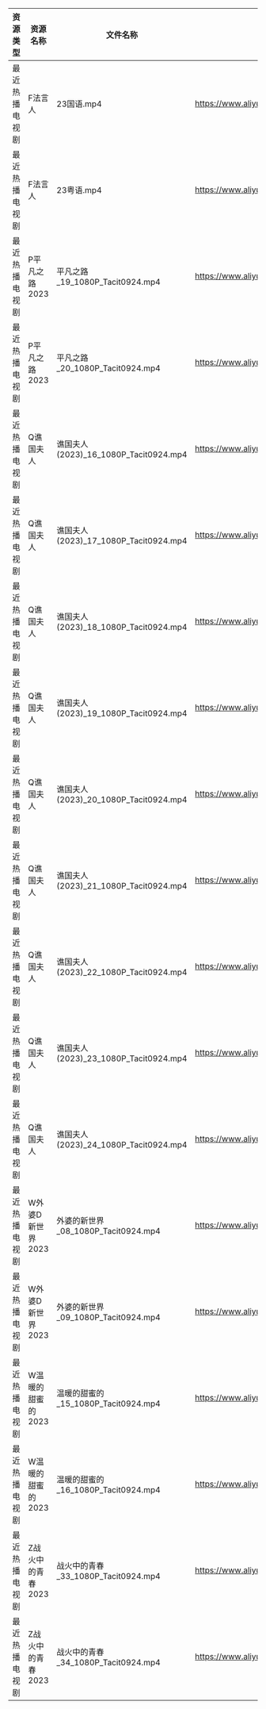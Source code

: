 | 资源类型    | 资源名称        | 文件名称                               | 分享链接                                      | 更新时间       |
| ------- | ----------- | ---------------------------------- | ----------------------------------------- | ---------- |
| 最近热播电视剧 | F法言人        | 23国语.mp4                           | https://www.aliyundrive.com/s/cfKPZSp44D8 | 2023-05-11 |
| 最近热播电视剧 | F法言人        | 23粤语.mp4                           | https://www.aliyundrive.com/s/cfKPZSp44D8 | 2023-05-11 |
| 最近热播电视剧 | P平凡之路2023   | 平凡之路_19_1080P_Tacit0924.mp4        | https://www.aliyundrive.com/s/VK54DLWTfFp | 2023-05-11 |
| 最近热播电视剧 | P平凡之路2023   | 平凡之路_20_1080P_Tacit0924.mp4        | https://www.aliyundrive.com/s/VK54DLWTfFp | 2023-05-11 |
| 最近热播电视剧 | Q谯国夫人       | 谯国夫人 (2023)_16_1080P_Tacit0924.mp4 | https://www.aliyundrive.com/s/Ug7fg9LV65E | 2023-05-11 |
| 最近热播电视剧 | Q谯国夫人       | 谯国夫人 (2023)_17_1080P_Tacit0924.mp4 | https://www.aliyundrive.com/s/Ug7fg9LV65E | 2023-05-11 |
| 最近热播电视剧 | Q谯国夫人       | 谯国夫人 (2023)_18_1080P_Tacit0924.mp4 | https://www.aliyundrive.com/s/Ug7fg9LV65E | 2023-05-11 |
| 最近热播电视剧 | Q谯国夫人       | 谯国夫人 (2023)_19_1080P_Tacit0924.mp4 | https://www.aliyundrive.com/s/Ug7fg9LV65E | 2023-05-11 |
| 最近热播电视剧 | Q谯国夫人       | 谯国夫人 (2023)_20_1080P_Tacit0924.mp4 | https://www.aliyundrive.com/s/Ug7fg9LV65E | 2023-05-11 |
| 最近热播电视剧 | Q谯国夫人       | 谯国夫人 (2023)_21_1080P_Tacit0924.mp4 | https://www.aliyundrive.com/s/Ug7fg9LV65E | 2023-05-11 |
| 最近热播电视剧 | Q谯国夫人       | 谯国夫人 (2023)_22_1080P_Tacit0924.mp4 | https://www.aliyundrive.com/s/Ug7fg9LV65E | 2023-05-11 |
| 最近热播电视剧 | Q谯国夫人       | 谯国夫人 (2023)_23_1080P_Tacit0924.mp4 | https://www.aliyundrive.com/s/Ug7fg9LV65E | 2023-05-11 |
| 最近热播电视剧 | Q谯国夫人       | 谯国夫人 (2023)_24_1080P_Tacit0924.mp4 | https://www.aliyundrive.com/s/Ug7fg9LV65E | 2023-05-11 |
| 最近热播电视剧 | W外婆D新世界2023 | 外婆的新世界_08_1080P_Tacit0924.mp4      | https://www.aliyundrive.com/s/Yg3Ce5TJoMj | 2023-05-11 |
| 最近热播电视剧 | W外婆D新世界2023 | 外婆的新世界_09_1080P_Tacit0924.mp4      | https://www.aliyundrive.com/s/Yg3Ce5TJoMj | 2023-05-11 |
| 最近热播电视剧 | W温暖的甜蜜的2023 | 温暖的甜蜜的_15_1080P_Tacit0924.mp4      | https://www.aliyundrive.com/s/jwz9SCbEiy3 | 2023-05-11 |
| 最近热播电视剧 | W温暖的甜蜜的2023 | 温暖的甜蜜的_16_1080P_Tacit0924.mp4      | https://www.aliyundrive.com/s/jwz9SCbEiy3 | 2023-05-11 |
| 最近热播电视剧 | Z战火中的青春2023 | 战火中的青春_33_1080P_Tacit0924.mp4      | https://www.aliyundrive.com/s/nBi7cscYEpa | 2023-05-11 |
| 最近热播电视剧 | Z战火中的青春2023 | 战火中的青春_34_1080P_Tacit0924.mp4      | https://www.aliyundrive.com/s/nBi7cscYEpa | 2023-05-11 |
